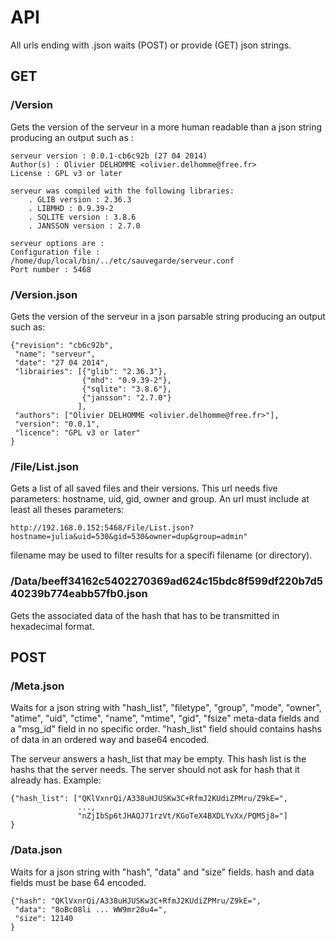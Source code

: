 # API

All urls ending with .json waits (POST) or provide (GET) json strings.


## GET

### /Version

Gets the version of the serveur in a more human readable than a json string
producing an output such as :

    serveur version : 0.0.1-cb6c92b (27 04 2014)
    Author(s) : Olivier DELHOMME <olivier.delhomme@free.fr>
    License : GPL v3 or later

    serveur was compiled with the following libraries:
        . GLIB version : 2.36.3
        . LIBMHD : 0.9.39-2
        . SQLITE version : 3.8.6
        . JANSSON version : 2.7.0

    serveur options are :
    Configuration file : /home/dup/local/bin/../etc/sauvegarde/serveur.conf
    Port number : 5468


### /Version.json

Gets the version of the serveur in a json parsable string producing an
output such as:

    {"revision": "cb6c92b",
     "name": "serveur",
     "date": "27 04 2014",
     "librairies": [{"glib": "2.36.3"},
                    {"mhd": "0.9.39-2"},
                    {"sqlite": "3.8.6"},
                    {"jansson": "2.7.0"}
                   ],
     "authors": ["Olivier DELHOMME <olivier.delhomme@free.fr>"],
     "version": "0.0.1",
     "licence": "GPL v3 or later"
    }


### /File/List.json

Gets a list of all saved files and their versions. This url needs five
parameters: hostname, uid, gid, owner and group. An url must include at
least all theses parameters:

    http://192.168.0.152:5468/File/List.json?hostname=julia&uid=530&gid=530&owner=dup&group=admin"

filename may be used to filter results for a specifi filename (or
directory).


### /Data/beeff34162c5402270369ad624c15bdc8f599df220b7d540239b774eabb57fb0.json

Gets the associated data of the hash that has to be transmitted in
hexadecimal format.


## POST

### /Meta.json

Waits for a json string with "hash_list", "filetype", "group", "mode",
"owner", "atime", "uid", "ctime", "name", "mtime", "gid", "fsize" meta-data
fields and a "msg_id" field in no specific order. "hash_list" field should
contains hashs of data in an ordered way and base64 encoded.

The serveur answers a hash_list that may be empty. This hash list is the
hashs that the server needs. The server should not ask for hash that it
already has. Example:

    {"hash_list": ["QKlVxnrQi/A338uHJUSKw3C+RfmJ2KUdiZPMru/Z9kE=",
                   ...,
                   "nZjIbSp6tJHAQJ71rzVt/KGoTeX4BXDLYvXx/PQM5j8="]
    }


### /Data.json

Waits for a json string with "hash", "data" and "size" fields. hash
and data fields must be base 64 encoded.

    {"hash": "QKlVxnrQi/A338uHJUSKw3C+RfmJ2KUdiZPMru/Z9kE=",
     "data": "8oBc08li ... WW9mr20u4=",
     "size": 12140
    }
